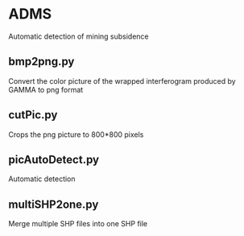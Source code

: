 <!--
 * @Descripttion: file content
 * @version: 
 * @Author: Xuesong_Zhang
 * @Date: 2023-03-01 20:16:42
 * @LastEditors: Xuesong_Zhang
 * @LastEditTime: 2023-03-04 19:21:46
-->
# ADMS
Automatic detection of mining subsidence

## bmp2png.py
Convert the color picture of the wrapped interferogram produced by GAMMA to png format

## cutPic.py
Crops the png picture to 800*800 pixels

## picAutoDetect.py
Automatic detection

## multiSHP2one.py
Merge multiple SHP files into one SHP file
